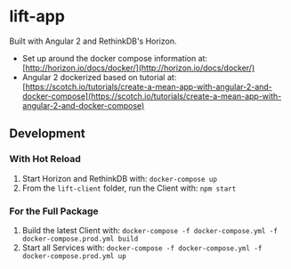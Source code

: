 # lift-app

Built with Angular 2 and RethinkDB's Horizon.

- Set up around the docker compose information at: [http://horizon.io/docs/docker/](http://horizon.io/docs/docker/)
- Angular 2 dockerized based on tutorial at: [https://scotch.io/tutorials/create-a-mean-app-with-angular-2-and-docker-compose](https://scotch.io/tutorials/create-a-mean-app-with-angular-2-and-docker-compose)

## Development

### With Hot Reload

1. Start Horizon and RethinkDB with: `docker-compose up`
2. From the <code>lift-client</code> folder, run the Client with: `npm start`

### For the Full Package

1. Build the latest Client with: `docker-compose -f docker-compose.yml -f docker-compose.prod.yml build`
2. Start all Services with: `docker-compose -f docker-compose.yml -f docker-compose.prod.yml up`
